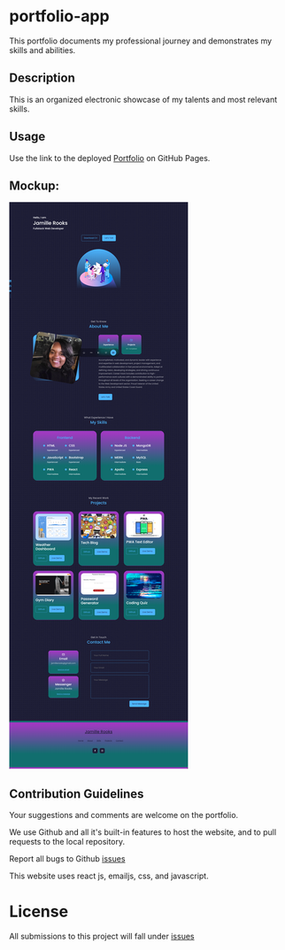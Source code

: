 # portfolio-app

This portfolio documents my professional journey and demonstrates my skills and abilities.

## Description
This is an organized electronic showcase of my talents and most relevant skills.

## Usage
Use the link to the deployed <a href="https://jamillerooks.github.io/portfolio-app/" target ="_blank">Portfolio</a> on GitHub Pages. 

## Mockup: 

<img src="./portfolio-app/src/assets/mockup.png" alt="Mockup of portfolio website">

## Contribution Guidelines
Your suggestions and comments are welcome on the portfolio. 

We use Github and all it's built-in features to host the website, and to pull requests to the local repository.

Report all bugs to Github <a href="https://github.com/issues" target="_blank">issues</a> 

This website uses react js, emailjs, css, and javascript.

# License
All submissions to this project will fall under <a href="https://choosealicense.com/licenses/mit/" target="_blank">issues</a>